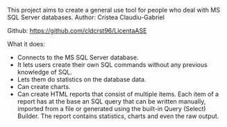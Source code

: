 This project aims to create a general use tool for people who deal with MS SQL Server databases.
Author: Cristea Claudiu-Gabriel

Github: https://github.com/cldcrst96/LicentaASE

What it does:
- Connects to the MS SQL Server database.
- It lets users create their own SQL commands without any previous knowledge of SQL.
- Lets them do statistics on the database data.
- Can create charts.
- Can create HTML reports that consist of multiple items. Each item of a report has at the base an SQL query that can be written manually, imported from a file or generated using the built-in Query (Select) Builder. The report contains statistics, charts and even the raw output. 

